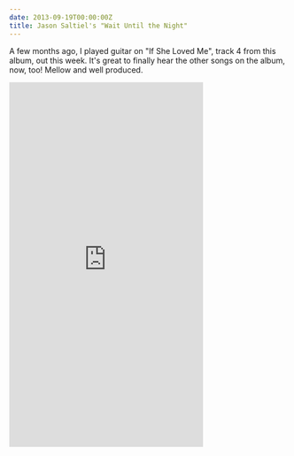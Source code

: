 ```yaml
---
date: 2013-09-19T00:00:00Z
title: Jason Saltiel's "Wait Until the Night"
---
```


A few months ago, I played guitar on "If She Loved Me", track 4 from this album, out this week. It's great to finally hear the other songs on the album, now, too! Mellow and well produced.

<iframe style="margin:0 auto; border: 0; width: 350px; height: 659px;" src="http://bandcamp.com/EmbeddedPlayer/album=322178477/size=large/bgcol=ffffff/linkcol=0687f5/transparent=true/" height="240" width="320" seamless=""></iframe>
